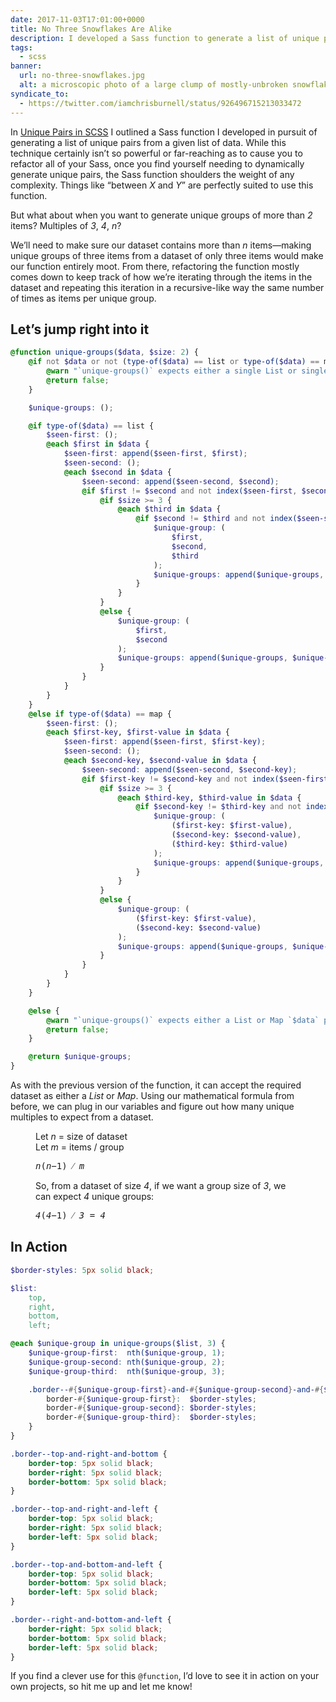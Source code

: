 ```yaml
---
date: 2017-11-03T17:01:00+0000
title: No Three Snowflakes Are Alike
description: I developed a Sass function to generate a list of unique pairs given a List or Map of data, so I extrapolated the idea and refactored the function to generate a series of unique groups of size <var>n</var>.
tags:
  - scss
banner:
  url: no-three-snowflakes.jpg
  alt: a microscopic photo of a large clump of mostly-unbroken snowflakes
syndicate_to:
  - https://twitter.com/iamchrisburnell/status/926496715213033472
---
```


In [Unique Pairs in SCSS](/article/unique-pairs-in-scss/) I outlined a Sass function I developed in pursuit of generating a list of unique pairs from a given list of data. While this technique certainly isn’t so powerful or far-reaching as to cause you to refactor all of your Sass, once you find yourself needing to dynamically generate unique pairs, the Sass function shoulders the weight of any complexity. Things like <q>between <var>X</var> and <var>Y</var></q> are perfectly suited to use this function.

But what about when you want to generate unique groups of more than <var>2</var> items? Multiples of <var>3</var>, <var>4</var>, <var>n</var>?

We’ll need to make sure our dataset contains more than <var>n</var> items—making unique groups of three items from a dataset of only three items would make our function entirely moot. From there, refactoring the function mostly comes down to keep track of how we’re iterating through the items in the dataset and repeating this iteration in a recursive-like way the same number of times as items per unique group.

## Let’s jump right into it

```scss
@function unique-groups($data, $size: 2) {
	@if not $data or not (type-of($data) == list or type-of($data) == map) {
		@warn "`unique-groups()` expects either a single List or single Map for `$data`.";
		@return false;
	}

	$unique-groups: ();

	@if type-of($data) == list {
		$seen-first: ();
		@each $first in $data {
			$seen-first: append($seen-first, $first);
			$seen-second: ();
			@each $second in $data {
				$seen-second: append($seen-second, $second);
				@if $first != $second and not index($seen-first, $second) {
					@if $size >= 3 {
						@each $third in $data {
							@if $second != $third and not index($seen-second, $third) {
								$unique-group: (
									$first,
									$second,
									$third
								);
								$unique-groups: append($unique-groups, $unique-group);
							}
						}
					}
					@else {
						$unique-group: (
							$first,
							$second
						);
						$unique-groups: append($unique-groups, $unique-group);
					}
				}
			}
		}
	}
	@else if type-of($data) == map {
		$seen-first: ();
		@each $first-key, $first-value in $data {
			$seen-first: append($seen-first, $first-key);
			$seen-second: ();
			@each $second-key, $second-value in $data {
				$seen-second: append($seen-second, $second-key);
				@if $first-key != $second-key and not index($seen-first, $second-key) {
					@if $size >= 3 {
						@each $third-key, $third-value in $data {
							@if $second-key != $third-key and not index($seen-second, $third-key) {
								$unique-group: (
									($first-key: $first-value),
									($second-key: $second-value),
									($third-key: $third-value)
								);
								$unique-groups: append($unique-groups, $unique-group);
							}
						}
					}
					@else {
						$unique-group: (
							($first-key: $first-value),
							($second-key: $second-value)
						);
						$unique-groups: append($unique-groups, $unique-group);
					}
				}
			}
		}
	}

	@else {
		@warn "`unique-groups()` expects either a List or Map `$data` parameter.";
		@return false;
	}

	@return $unique-groups;
}
```

As with the previous version of the function, it can accept the required dataset as either a *List* or *Map*. Using our mathematical formula from before, we can plug in our variables and figure out how many unique multiples to expect from a dataset.

<figure>
	<p>Let <var>n</var> = size of dataset<br>Let <var>m</var> = items / group</p>
	<samp class="beta">
		<var>n</var>(<var>n</var>&minus;1) &frasl; <var>m</var>
	</samp>
</figure>

<figure>
	<p>So, from a dataset of size <var>4</var>, if we want a group size of <var>3</var>, we can expect <var>4</var> unique groups:</p>
	<samp class="beta"><var>4</var>(<var>4</var>&minus;1) &frasl; <var>3</var> = <var>4</var></samp>
</figure>

## In Action

```scss
$border-styles: 5px solid black;

$list:
	top,
	right,
	bottom,
	left;

@each $unique-group in unique-groups($list, 3) {
	$unique-group-first:  nth($unique-group, 1);
	$unique-group-second: nth($unique-group, 2);
	$unique-group-third:  nth($unique-group, 3);

	.border--#{$unique-group-first}-and-#{$unique-group-second}-and-#{$unique-group-third} {
		border-#{$unique-group-first}:  $border-styles;
		border-#{$unique-group-second}: $border-styles;
		border-#{$unique-group-third}:  $border-styles;
	}
}
```

```css
.border--top-and-right-and-bottom {
	border-top: 5px solid black;
	border-right: 5px solid black;
	border-bottom: 5px solid black;
}

.border--top-and-right-and-left {
	border-top: 5px solid black;
	border-right: 5px solid black;
	border-left: 5px solid black;
}

.border--top-and-bottom-and-left {
	border-top: 5px solid black;
	border-bottom: 5px solid black;
	border-left: 5px solid black;
}

.border--right-and-bottom-and-left {
	border-right: 5px solid black;
	border-bottom: 5px solid black;
	border-left: 5px solid black;
}
```

If you find a clever use for this `@function`, I’d love to see it in action on your own projects, so hit me up and let me know!
